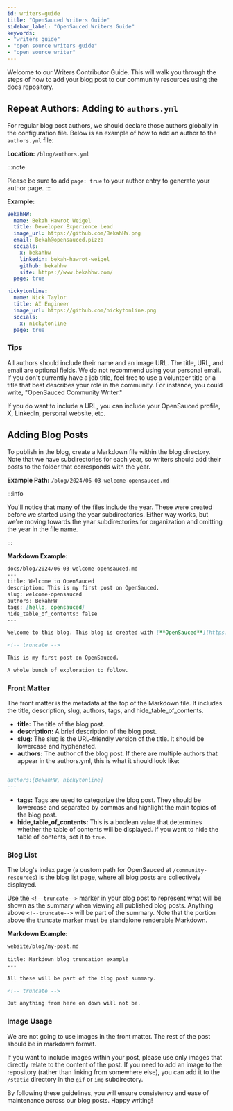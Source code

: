 ```yaml
---
id: writers-guide
title: "OpenSauced Writers Guide"
sidebar_label: "OpenSauced Writers Guide"
keywords: 
- "writers guide" 
- "open source writers guide" 
- "open source writer" 
---
```


Welcome to our Writers Contributor Guide. This will walk you through the steps of how to add your blog post to our community resources using the docs repository.

## Repeat Authors: Adding to `authors.yml`

For regular blog post authors, we should declare those authors globally in the configuration file. Below is an example of how to add an author to the `authors.yml` file:

**Location:** `/blog/authors.yml`

:::note

Please be sure to add  `page: true` to your author entry to generate your author page.
:::

**Example:**

```yaml
BekahHW:
  name: Bekah Hawrot Weigel
  title: Developer Experience Lead
  image_url: https://github.com/BekahHW.png
  email: Bekah@opensauced.pizza
  socials:
    x: bekahhw
    linkedin: bekah-hawrot-weigel
    github: bekahhw
    site: https://www.bekahhw.com/
  page: true

nickytonline:
  name: Nick Taylor
  title: AI Engineer
  image_url: https://github.com/nickytonline.png
  socials:
    x: nickytonline
  page: true
```

### Tips

All authors should include their name and an image URL. The title, URL, and email are optional fields. We do not recommend using your personal email. If you don't currently have a job title, feel free to use a volunteer title or a title that best describes your role in the community. For instance, you could write, "OpenSauced Community Writer."

If you do want to include a URL, you can include your OpenSauced profile, X, LinkedIn, personal website, etc.

## Adding Blog Posts

To publish in the blog, create a Markdown file within the blog directory. Note that we have subdirectories for each year, so writers should add their posts to the folder that corresponds with the year.

**Example Path:** `/blog/2024/06-03-welcome-opensauced.md`

:::info

You'll notice that many of the files include the year. These were created before we started using the year subdirectories. Either way works, but we're moving towards the year subdirectories for organization and omitting the year in the file name.

:::

**Markdown Example:**

```markdown
docs/blog/2024/06-03-welcome-opensauced.md
---
title: Welcome to OpenSauced
description: This is my first post on OpenSauced.
slug: welcome-opensauced
authors: BekahHW
tags: [hello, opensauced]
hide_table_of_contents: false
---

Welcome to this blog. This blog is created with [**OpenSauced**](https://opensauced.pizza).

<!-- truncate -->

This is my first post on OpenSauced.

A whole bunch of exploration to follow.
```

### Front Matter

The front matter is the metadata at the top of the Markdown file. It includes the title, description, slug, authors, tags, and hide_table_of_contents.

- **title:** The title of the blog post.
- **description:** A brief description of the blog post.
- **slug:** The slug is the URL-friendly version of the title. It should be lowercase and hyphenated.
- **authors:** The author of the blog post. If there are multiple authors that appear in the authors.yml, this is what it should look like:

```markdown
---
authors:[BekahHW, nickytonline]
---
```

- **tags:** Tags are used to categorize the blog post. They should be lowercase and separated by commas and highlight the main topics of the blog post.
- **hide_table_of_contents:** This is a boolean value that determines whether the table of contents will be displayed. If you want to hide the table of contents, set it to `true`.

### Blog List

The blog's index page (a custom path for OpenSauced at `/community-resources`) is the blog list page, where all blog posts are collectively displayed.

Use the `<!--truncate-->` marker in your blog post to represent what will be shown as the summary when viewing all published blog posts. Anything above `<!--truncate-->` will be part of the summary. Note that the portion above the truncate marker must be standalone renderable Markdown.

**Markdown Example:**

```markdown
website/blog/my-post.md
---
title: Markdown blog truncation example
---

All these will be part of the blog post summary.

<!-- truncate -->

But anything from here on down will not be.
```

### Image Usage

We are not going to use images in the front matter. The rest of the post should be in markdown format.

If you want to include images within your post, please use only images that directly relate to the content of the post. If you need to add an image to the repository (rather than linking from somewhere else), you can add it to the `/static` directory in the `gif` or `img` subdirectory.

By following these guidelines, you will ensure consistency and ease of maintenance across our blog posts. Happy writing!

